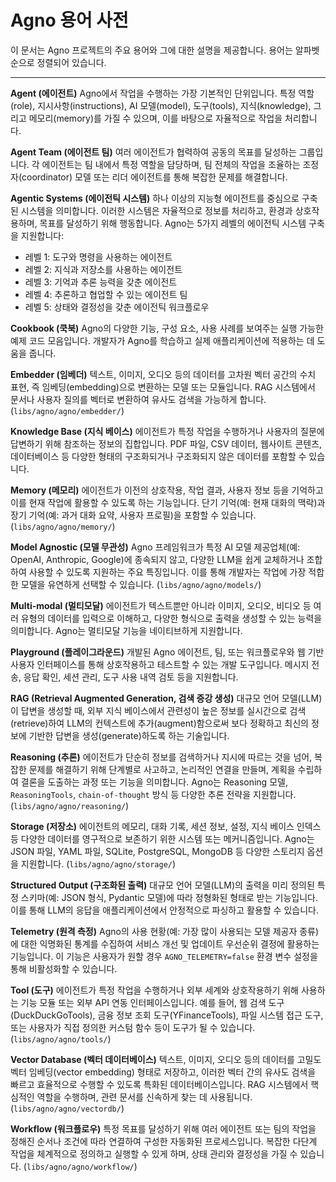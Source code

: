 # Agno 용어 사전

이 문서는 Agno 프로젝트의 주요 용어와 그에 대한 설명을 제공합니다. 용어는 알파벳 순으로 정렬되어 있습니다.

---

**Agent (에이전트)**
Agno에서 작업을 수행하는 가장 기본적인 단위입니다. 특정 역할(role), 지시사항(instructions), AI 모델(model), 도구(tools), 지식(knowledge), 그리고 메모리(memory)를 가질 수 있으며, 이를 바탕으로 자율적으로 작업을 처리합니다.

**Agent Team (에이전트 팀)**
여러 에이전트가 협력하여 공동의 목표를 달성하는 그룹입니다. 각 에이전트는 팀 내에서 특정 역할을 담당하며, 팀 전체의 작업을 조율하는 조정자(coordinator) 모델 또는 리더 에이전트를 통해 복잡한 문제를 해결합니다.

**Agentic Systems (에이전틱 시스템)**
하나 이상의 지능형 에이전트를 중심으로 구축된 시스템을 의미합니다. 이러한 시스템은 자율적으로 정보를 처리하고, 환경과 상호작용하며, 목표를 달성하기 위해 행동합니다. Agno는 5가지 레벨의 에이전틱 시스템 구축을 지원합니다:
*   레벨 1: 도구와 명령을 사용하는 에이전트
*   레벨 2: 지식과 저장소를 사용하는 에이전트
*   레벨 3: 기억과 추론 능력을 갖춘 에이전트
*   레벨 4: 추론하고 협업할 수 있는 에이전트 팀
*   레벨 5: 상태와 결정성을 갖춘 에이전틱 워크플로우

**Cookbook (쿡북)**
Agno의 다양한 기능, 구성 요소, 사용 사례를 보여주는 실행 가능한 예제 코드 모음입니다. 개발자가 Agno를 학습하고 실제 애플리케이션에 적용하는 데 도움을 줍니다.

**Embedder (임베더)**
텍스트, 이미지, 오디오 등의 데이터를 고차원 벡터 공간의 수치 표현, 즉 임베딩(embedding)으로 변환하는 모델 또는 모듈입니다. RAG 시스템에서 문서나 사용자 질의를 벡터로 변환하여 유사도 검색을 가능하게 합니다. (`libs/agno/agno/embedder/`)

**Knowledge Base (지식 베이스)**
에이전트가 특정 작업을 수행하거나 사용자의 질문에 답변하기 위해 참조하는 정보의 집합입니다. PDF 파일, CSV 데이터, 웹사이트 콘텐츠, 데이터베이스 등 다양한 형태의 구조화되거나 구조화되지 않은 데이터를 포함할 수 있습니다.

**Memory (메모리)**
에이전트가 이전의 상호작용, 작업 결과, 사용자 정보 등을 기억하고 이를 현재 작업에 활용할 수 있도록 하는 기능입니다. 단기 기억(예: 현재 대화의 맥락)과 장기 기억(예: 과거 대화 요약, 사용자 프로필)을 포함할 수 있습니다. (`libs/agno/agno/memory/`)

**Model Agnostic (모델 무관성)**
Agno 프레임워크가 특정 AI 모델 제공업체(예: OpenAI, Anthropic, Google)에 종속되지 않고, 다양한 LLM을 쉽게 교체하거나 조합하여 사용할 수 있도록 지원하는 주요 특징입니다. 이를 통해 개발자는 작업에 가장 적합한 모델을 유연하게 선택할 수 있습니다. (`libs/agno/agno/models/`)

**Multi-modal (멀티모달)**
에이전트가 텍스트뿐만 아니라 이미지, 오디오, 비디오 등 여러 유형의 데이터를 입력으로 이해하고, 다양한 형식으로 출력을 생성할 수 있는 능력을 의미합니다. Agno는 멀티모달 기능을 네이티브하게 지원합니다.

**Playground (플레이그라운드)**
개발된 Agno 에이전트, 팀, 또는 워크플로우와 웹 기반 사용자 인터페이스를 통해 상호작용하고 테스트할 수 있는 개발 도구입니다. 메시지 전송, 응답 확인, 세션 관리, 도구 사용 내역 검토 등을 지원합니다.

**RAG (Retrieval Augmented Generation, 검색 증강 생성)**
대규모 언어 모델(LLM)이 답변을 생성할 때, 외부 지식 베이스에서 관련성이 높은 정보를 실시간으로 검색(retrieve)하여 LLM의 컨텍스트에 추가(augment)함으로써 보다 정확하고 최신의 정보에 기반한 답변을 생성(generate)하도록 하는 기술입니다.

**Reasoning (추론)**
에이전트가 단순히 정보를 검색하거나 지시에 따르는 것을 넘어, 복잡한 문제를 해결하기 위해 단계별로 사고하고, 논리적인 연결을 만들며, 계획을 수립하여 결론을 도출하는 과정 또는 기능을 의미합니다. Agno는 Reasoning 모델, `ReasoningTools`, `chain-of-thought` 방식 등 다양한 추론 전략을 지원합니다. (`libs/agno/agno/reasoning/`)

**Storage (저장소)**
에이전트의 메모리, 대화 기록, 세션 정보, 설정, 지식 베이스 인덱스 등 다양한 데이터를 영구적으로 보존하기 위한 시스템 또는 메커니즘입니다. Agno는 JSON 파일, YAML 파일, SQLite, PostgreSQL, MongoDB 등 다양한 스토리지 옵션을 지원합니다. (`libs/agno/agno/storage/`)

**Structured Output (구조화된 출력)**
대규모 언어 모델(LLM)의 출력을 미리 정의된 특정 스키마(예: JSON 형식, Pydantic 모델)에 따라 정형화된 형태로 받는 기능입니다. 이를 통해 LLM의 응답을 애플리케이션에서 안정적으로 파싱하고 활용할 수 있습니다.

**Telemetry (원격 측정)**
Agno의 사용 현황(예: 가장 많이 사용되는 모델 제공자 종류)에 대한 익명화된 통계를 수집하여 서비스 개선 및 업데이트 우선순위 결정에 활용하는 기능입니다. 이 기능은 사용자가 원할 경우 `AGNO_TELEMETRY=false` 환경 변수 설정을 통해 비활성화할 수 있습니다.

**Tool (도구)**
에이전트가 특정 작업을 수행하거나 외부 세계와 상호작용하기 위해 사용하는 기능 모듈 또는 외부 API 연동 인터페이스입니다. 예를 들어, 웹 검색 도구(DuckDuckGoTools), 금융 정보 조회 도구(YFinanceTools), 파일 시스템 접근 도구, 또는 사용자가 직접 정의한 커스텀 함수 등이 도구가 될 수 있습니다. (`libs/agno/agno/tools/`)

**Vector Database (벡터 데이터베이스)**
텍스트, 이미지, 오디오 등의 데이터를 고밀도 벡터 임베딩(vector embedding) 형태로 저장하고, 이러한 벡터 간의 유사도 검색을 빠르고 효율적으로 수행할 수 있도록 특화된 데이터베이스입니다. RAG 시스템에서 핵심적인 역할을 수행하며, 관련 문서를 신속하게 찾는 데 사용됩니다. (`libs/agno/agno/vectordb/`)

**Workflow (워크플로우)**
특정 목표를 달성하기 위해 여러 에이전트 또는 팀의 작업을 정해진 순서나 조건에 따라 연결하여 구성한 자동화된 프로세스입니다. 복잡한 다단계 작업을 체계적으로 정의하고 실행할 수 있게 하며, 상태 관리와 결정성을 가질 수 있습니다. (`libs/agno/agno/workflow/`)
